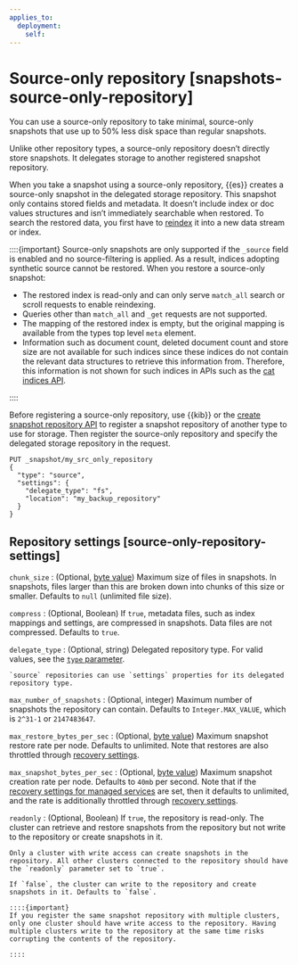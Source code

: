 ```yaml
---
applies_to:
  deployment:
    self: 
---
```


# Source-only repository [snapshots-source-only-repository]

You can use a source-only repository to take minimal, source-only snapshots that use up to 50% less disk space than regular snapshots.

Unlike other repository types, a source-only repository doesn’t directly store snapshots. It delegates storage to another registered snapshot repository.

When you take a snapshot using a source-only repository, {{es}} creates a source-only snapshot in the delegated storage repository. This snapshot only contains stored fields and metadata. It doesn’t include index or doc values structures and isn’t immediately searchable when restored. To search the restored data, you first have to [reindex](https://www.elastic.co/docs/api/doc/elasticsearch/operation/operation-reindex) it into a new data stream or index.

::::{important} 
Source-only snapshots are only supported if the `_source` field is enabled and no source-filtering is applied. As a result, indices adopting synthetic source cannot be restored. When you restore a source-only snapshot:

* The restored index is read-only and can only serve `match_all` search or scroll requests to enable reindexing.
* Queries other than `match_all` and `_get` requests are not supported.
* The mapping of the restored index is empty, but the original mapping is available from the types top level `meta` element.
* Information such as document count, deleted document count and store size are not available for such indices since these indices do not contain the relevant data structures to retrieve this information from. Therefore, this information is not shown for such indices in APIs such as the [cat indices API](https://www.elastic.co/docs/api/doc/elasticsearch/operation/operation-cat-indices).

::::


Before registering a source-only repository, use {{kib}} or the [create snapshot repository API](https://www.elastic.co/docs/api/doc/elasticsearch/operation/operation-snapshot-create-repository) to register a snapshot repository of another type to use for storage. Then register the source-only repository and specify the delegated storage repository in the request.

```console
PUT _snapshot/my_src_only_repository
{
  "type": "source",
  "settings": {
    "delegate_type": "fs",
    "location": "my_backup_repository"
  }
}
```

## Repository settings [source-only-repository-settings]

`chunk_size`
:   (Optional, [byte value](elasticsearch://docs/reference/elasticsearch/rest-apis/api-conventions.md#byte-units)) Maximum size of files in snapshots. In snapshots, files larger than this are broken down into chunks of this size or smaller. Defaults to `null` (unlimited file size).

`compress`
:   (Optional, Boolean) If `true`, metadata files, such as index mappings and settings, are compressed in snapshots. Data files are not compressed. Defaults to `true`.

`delegate_type`
:   (Optional, string) Delegated repository type. For valid values, see the [`type` parameter](https://www.elastic.co/docs/api/doc/elasticsearch/operation/operation-snapshot-create-repository#put-snapshot-repo-api-request-type).

    `source` repositories can use `settings` properties for its delegated repository type.


`max_number_of_snapshots`
:   (Optional, integer) Maximum number of snapshots the repository can contain. Defaults to `Integer.MAX_VALUE`, which is `2^31-1` or `2147483647`.

`max_restore_bytes_per_sec`
:   (Optional, [byte value](elasticsearch://docs/reference/elasticsearch/rest-apis/api-conventions.md#byte-units)) Maximum snapshot restore rate per node. Defaults to unlimited. Note that restores are also throttled through [recovery settings](elasticsearch://docs/reference/elasticsearch/configuration-reference/index-recovery-settings.md).

`max_snapshot_bytes_per_sec`
:   (Optional, [byte value](elasticsearch://docs/reference/elasticsearch/rest-apis/api-conventions.md#byte-units)) Maximum snapshot creation rate per node. Defaults to `40mb` per second. Note that if the [recovery settings for managed services](elasticsearch://docs/reference/elasticsearch/configuration-reference/index-recovery-settings.md#recovery-settings-for-managed-services) are set, then it defaults to unlimited, and the rate is additionally throttled through [recovery settings](elasticsearch://docs/reference/elasticsearch/configuration-reference/index-recovery-settings.md).

`readonly`
:   (Optional, Boolean) If `true`, the repository is read-only. The cluster can retrieve and restore snapshots from the repository but not write to the repository or create snapshots in it.

    Only a cluster with write access can create snapshots in the repository. All other clusters connected to the repository should have the `readonly` parameter set to `true`.

    If `false`, the cluster can write to the repository and create snapshots in it. Defaults to `false`.

    ::::{important} 
    If you register the same snapshot repository with multiple clusters, only one cluster should have write access to the repository. Having multiple clusters write to the repository at the same time risks corrupting the contents of the repository.

    ::::




